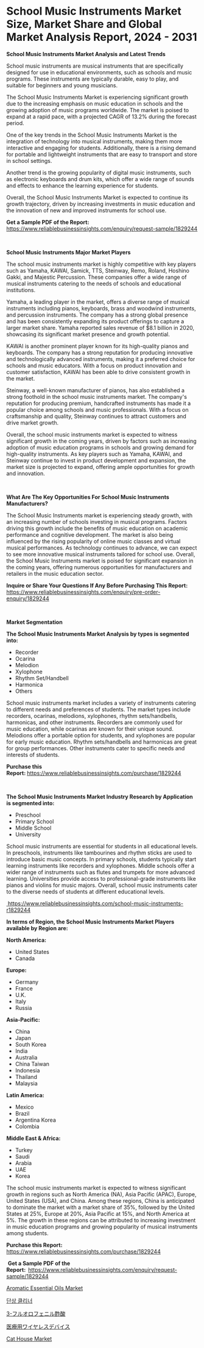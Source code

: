 <p><h1>School Music Instruments Market Size, Market Share and Global Market Analysis Report, 2024 - 2031</h1></p><p><strong>School Music Instruments Market Analysis and Latest Trends</strong></p>
<p><p>School music instruments are musical instruments that are specifically designed for use in educational environments, such as schools and music programs. These instruments are typically durable, easy to play, and suitable for beginners and young musicians.</p><p>The School Music Instruments Market is experiencing significant growth due to the increasing emphasis on music education in schools and the growing adoption of music programs worldwide. The market is poised to expand at a rapid pace, with a projected CAGR of 13.2% during the forecast period.</p><p>One of the key trends in the School Music Instruments Market is the integration of technology into musical instruments, making them more interactive and engaging for students. Additionally, there is a rising demand for portable and lightweight instruments that are easy to transport and store in school settings.</p><p>Another trend is the growing popularity of digital music instruments, such as electronic keyboards and drum kits, which offer a wide range of sounds and effects to enhance the learning experience for students.</p><p>Overall, the School Music Instruments Market is expected to continue its growth trajectory, driven by increasing investments in music education and the innovation of new and improved instruments for school use.</p></p>
<p><strong>Get a Sample PDF of the Report:&nbsp;</strong> <a href="https://www.reliablebusinessinsights.com/enquiry/request-sample/1829244">https://www.reliablebusinessinsights.com/enquiry/request-sample/1829244</a></p>
<p>&nbsp;</p>
<p><strong>School Music Instruments Major Market Players</strong></p>
<p><p>The school music instruments market is highly competitive with key players such as Yamaha, KAWAI, Samick, TTS, Steinway, Remo, Roland, Hoshino Gakki, and Majestic Percussion. These companies offer a wide range of musical instruments catering to the needs of schools and educational institutions.</p><p>Yamaha, a leading player in the market, offers a diverse range of musical instruments including pianos, keyboards, brass and woodwind instruments, and percussion instruments. The company has a strong global presence and has been consistently expanding its product offerings to capture a larger market share. Yamaha reported sales revenue of $8.1 billion in 2020, showcasing its significant market presence and growth potential.</p><p>KAWAI is another prominent player known for its high-quality pianos and keyboards. The company has a strong reputation for producing innovative and technologically advanced instruments, making it a preferred choice for schools and music educators. With a focus on product innovation and customer satisfaction, KAWAI has been able to drive consistent growth in the market.</p><p>Steinway, a well-known manufacturer of pianos, has also established a strong foothold in the school music instruments market. The company's reputation for producing premium, handcrafted instruments has made it a popular choice among schools and music professionals. With a focus on craftsmanship and quality, Steinway continues to attract customers and drive market growth.</p><p>Overall, the school music instruments market is expected to witness significant growth in the coming years, driven by factors such as increasing adoption of music education programs in schools and growing demand for high-quality instruments. As key players such as Yamaha, KAWAI, and Steinway continue to invest in product development and expansion, the market size is projected to expand, offering ample opportunities for growth and innovation.</p></p>
<p>&nbsp;</p>
<p><strong>What Are The Key Opportunities For School Music Instruments Manufacturers?</strong></p>
<p><p>The School Music Instruments market is experiencing steady growth, with an increasing number of schools investing in musical programs. Factors driving this growth include the benefits of music education on academic performance and cognitive development. The market is also being influenced by the rising popularity of online music classes and virtual musical performances. As technology continues to advance, we can expect to see more innovative musical instruments tailored for school use. Overall, the School Music Instruments market is poised for significant expansion in the coming years, offering numerous opportunities for manufacturers and retailers in the music education sector.</p></p>
<p><strong>Inquire or Share Your Questions If Any Before Purchasing This Report:</strong> <a href="https://www.reliablebusinessinsights.com/enquiry/pre-order-enquiry/1829244">https://www.reliablebusinessinsights.com/enquiry/pre-order-enquiry/1829244</a></p>
<p>&nbsp;</p>
<p><strong>Market Segmentation</strong></p>
<p><strong>The School Music Instruments Market Analysis by types is segmented into:</strong></p>
<p><ul><li>Recorder</li><li>Ocarina</li><li>Melodion</li><li>Xylophone</li><li>Rhythm Set/Handbell</li><li>Harmonica</li><li>Others</li></ul></p>
<p><p>School music instruments market includes a variety of instruments catering to different needs and preferences of students. The market types include recorders, ocarinas, melodions, xylophones, rhythm sets/handbells, harmonicas, and other instruments. Recorders are commonly used for music education, while ocarinas are known for their unique sound. Melodions offer a portable option for students, and xylophones are popular for early music education. Rhythm sets/handbells and harmonicas are great for group performances. Other instruments cater to specific needs and interests of students.</p></p>
<p><strong>Purchase this Report:&nbsp;</strong><a href="https://www.reliablebusinessinsights.com/purchase/1829244">https://www.reliablebusinessinsights.com/purchase/1829244</a></p>
<p>&nbsp;</p>
<p><strong>The School Music Instruments Market Industry Research by Application is segmented into:</strong></p>
<p><ul><li>Preschool</li><li>Primary School</li><li>Middle School</li><li>University</li></ul></p>
<p><p>School music instruments are essential for students in all educational levels. In preschools, instruments like tambourines and rhythm sticks are used to introduce basic music concepts. In primary schools, students typically start learning instruments like recorders and xylophones. Middle schools offer a wider range of instruments such as flutes and trumpets for more advanced learning. Universities provide access to professional-grade instruments like pianos and violins for music majors. Overall, school music instruments cater to the diverse needs of students at different educational levels.</p></p>
<p><a href="https://www.reliablebusinessinsights.com/school-music-instruments-r1829244">&nbsp;https://www.reliablebusinessinsights.com/school-music-instruments-r1829244</a></p>
<p><strong>In terms of Region, the School Music Instruments Market Players available by Region are:</strong></p>
<p>
    <p> <strong> North America: </strong>
        <ul>
            <li>United States</li>
            <li>Canada</li>
        </ul>
        </p> 
    <p> <strong> Europe: </strong>
        <ul>
            <li>Germany</li>
            <li>France</li>
            <li>U.K.</li>
            <li>Italy</li>
            <li>Russia</li>
        </ul>
        </p> 
    <p> <strong> Asia-Pacific: </strong>
        <ul>
            <li>China</li>
            <li>Japan</li>
            <li>South Korea</li>
            <li>India</li>
            <li>Australia</li>
            <li>China Taiwan</li>
            <li>Indonesia</li>
            <li>Thailand</li>
            <li>Malaysia</li>
        </ul>
        </p> 
    <p> <strong> Latin America: </strong>
        <ul>
            <li>Mexico</li>
            <li>Brazil</li>
            <li>Argentina Korea</li>
            <li>Colombia</li>
        </ul>
        </p> 
    <p> <strong> Middle East & Africa: </strong>
        <ul>
            <li>Turkey</li>
            <li>Saudi</li>
            <li>Arabia</li>
            <li>UAE</li>
            <li>Korea</li>
        </ul>
    </p>
    </p>
<p><p>The school music instruments market is expected to witness significant growth in regions such as North America (NA), Asia Pacific (APAC), Europe, United States (USA), and China. Among these regions, China is anticipated to dominate the market with a market share of 35%, followed by the United States at 25%, Europe at 20%, Asia Pacific at 15%, and North America at 5%. The growth in these regions can be attributed to increasing investment in music education programs and growing popularity of musical instruments among students.</p></p>
<p><strong>Purchase this Report: </strong><a href="https://www.reliablebusinessinsights.com/purchase/1829244">https://www.reliablebusinessinsights.com/purchase/1829244</a></p>
<p>&nbsp;<strong>Get a Sample PDF of the Report:&nbsp;&nbsp;</strong><a href="https://www.reliablebusinessinsights.com/enquiry/request-sample/1829244">https://www.reliablebusinessinsights.com/enquiry/request-sample/1829244</a></p>
<p><strong></strong></p>
<p><p><a href="https://github.com/DeonteStanton2023/Market-Research-Report-List-1/blob/main/aromatic-essential-oils-market.md">Aromatic Essential Oils Market</a></p><p><a href="https://github.com/camron674/Market-Research-Report-List-1/blob/main/9774205153443.md">단상 클리너</a></p><p><a href="https://medium.com/@jackpeters644/3-%E3%83%95%E3%83%AB%E3%82%AA%E3%83%AD%E3%83%95%E3%82%A7%E3%83%8B%E3%83%AB%E9%85%A2%E9%85%B8%E3%81%AE%E5%B8%82%E5%A0%B4%E3%82%B7%E3%82%A7%E3%82%A2%E3%81%A8%E6%96%B0%E3%81%97%E3%81%84%E3%83%88%E3%83%AC%E3%83%B3%E3%83%89%E5%88%86%E6%9E%90-%E3%82%BF%E3%82%A4%E3%83%97-%E3%82%A2%E3%83%97%E3%83%AA%E3%82%B1%E3%83%BC%E3%82%B7%E3%83%A7%E3%83%B3-%E3%82%A8%E3%83%B3%E3%83%89%E3%83%A6%E3%83%BC%E3%82%B9%E5%88%A5%E3%81%AE%E4%BA%88%E6%B8%AC%E6%9C%9F%E9%96%932024%E5%B9%B4%E3%81%8B%E3%82%892031%E5%B9%B4%E3%81%BE%E3%81%A7-53ea40735cd4">3-フルオロフェニル酢酸</a></p><p><a href="https://medium.com/@alexsania91/2024%E5%B9%B4%E3%81%8B%E3%82%892031%E5%B9%B4%E3%81%BE%E3%81%A7%E3%81%AE%E5%8C%BB%E7%99%82%E7%94%A8%E3%83%AF%E3%82%A4%E3%83%A4%E3%83%AC%E3%82%B9%E3%83%87%E3%83%90%E3%82%A4%E3%82%B9%E3%81%AE%E5%B8%82%E5%A0%B4%E5%B1%95%E6%9C%9B%E3%81%A8%E4%BA%88%E6%B8%AC-801b52cb5a80">医療用ワイヤレスデバイス</a></p><p><a href="https://github.com/ZackaryHalvorson2023/Market-Research-Report-List-1/blob/main/cat-house-market.md">Cat House Market</a></p></p>